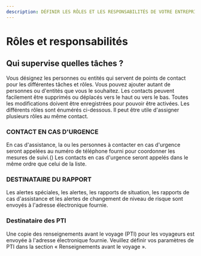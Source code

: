 ```yaml
---
description: DÉFINIR LES RÔLES ET LES RESPONSABILITÉS DE VOTRE ENTREPRISE
---
```


# Rôles et responsabilités

## Qui supervise quelles tâches ?

Vous désignez les personnes ou entités qui servent de points de contact pour les différentes tâches et rôles. Vous pouvez ajouter autant de personnes ou d'entités que vous le souhaitez. Les contacts peuvent facilement être supprimés ou déplacés vers le haut ou vers le bas. Toutes les modifications doivent être enregistrées pour pouvoir être activées. Les différents rôles sont énumérés ci-dessous. Il peut être utile d'assigner plusieurs rôles au même contact.

### CONTACT EN CAS D'URGENCE

En cas d'assistance, la ou les personnes à contacter en cas d'urgence seront appelées au numéro de téléphone fourni pour coordonner les mesures de suivi.\(\) Les contacts en cas d'urgence seront appelés dans le même ordre que celui de la liste.

### DESTINATAIRE DU RAPPORT

Les alertes spéciales, les alertes, les rapports de situation, les rapports de cas d'assistance et les alertes de changement de niveau de risque sont envoyés à l'adresse électronique fournie.

### Destinataire des PTI

Une copie des renseignements avant le voyage \(PTI\) pour les voyageurs est envoyée à l'adresse électronique fournie. Veuillez définir vos paramètres de PTI dans la section « Renseignements avant le voyage ».

